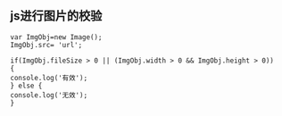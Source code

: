 ## js进行图片的校验 



    var ImgObj=new Image();
    ImgObj.src= 'url';
    
    if(ImgObj.fileSize > 0 || (ImgObj.width > 0 && ImgObj.height > 0))
    {
    console.log('有效');
    } else {
    console.log('无效');
    }


